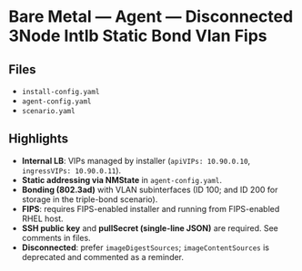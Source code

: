 # Bare Metal — Agent — Disconnected 3Node Intlb Static Bond Vlan Fips

## Files
- `install-config.yaml`
- `agent-config.yaml`
- `scenario.yaml`

## Highlights
- **Internal LB**: VIPs managed by installer (`apiVIPs: 10.90.0.10`, `ingressVIPs: 10.90.0.11`).
- **Static addressing via NMState** in `agent-config.yaml`.
- **Bonding (802.3ad)** with VLAN subinterfaces (ID 100; and ID 200 for storage in the triple-bond scenario).
- **FIPS**: requires FIPS-enabled installer and running from FIPS-enabled RHEL host.
- **SSH public key** and **pullSecret (single-line JSON)** are required. See comments in files.
- **Disconnected**: prefer `imageDigestSources`; `imageContentSources` is deprecated and commented as a reminder.
